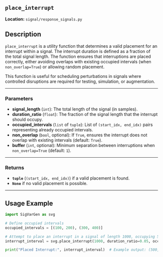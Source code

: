 ## `place_interrupt`

**Location:** `signal/response_signals.py`

## Description

`place_interrupt` is a utility function that determines a valid placement for an interrupt within a signal. The interrupt duration is defined as a fraction of the total signal length. The function ensures that interruptions are placed correctly, either avoiding overlaps with existing occupied intervals (when `non_overlap=True`) or allowing random placement.

This function is useful for scheduling perturbations in signals where controlled disruptions are required for testing, simulation, or augmentation.

---

### Parameters

- **signal_length** (`int`): The total length of the signal (in samples).  
- **duration_ratio** (`float`): The fraction of the signal length that the interrupt should occupy.  
- **occupied_intervals** (`list` of `tuple`): List of `(start_idx, end_idx)` pairs representing already occupied intervals.  
- **non_overlap** (`bool`, optional): If `True`, ensures the interrupt does not overlap with existing intervals (default: `True`).  
- **buffer** (`int`, optional): Minimum separation between interruptions when `non_overlap=True` (default: `1`).

---

### Returns

- **`tuple`** (`(start_idx, end_idx)`) if a valid placement is found.  
- **`None`** if no valid placement is possible.

---

## Usage Example

```python
import SigVarGen as svg

# Define occupied intervals
occupied_intervals = [(100, 200), (300, 400)]

# Attempt to place an interrupt in a signal of length 1000, occupying 5% of the signal
interrupt_interval = svg.place_interrupt(1000, duration_ratio=0.05, occupied_intervals=occupied_intervals)

print("Placed Interrupt:", interrupt_interval)  # Example output: (500, 550)
```